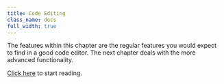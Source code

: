 ```yaml
---
title: Code Editing
class_name: docs
full_width: true
---
```


The features within this chapter are the regular features you would expect to find in a good code editor. The next chapter deals with the more advanced functionality. 

[Click here](/docs/ide/editing/emmet/) to start reading.
